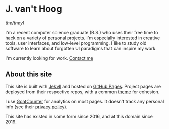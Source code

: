 # J. van't Hoog

*(he/they)*

I'm a recent computer science graduate (B.S.) who uses their free time to hack on a variety of personal projects. I'm especially interested in creative tools, user interfaces, and low-level programming. I like to study old software to learn about forgotten UI paradigms that can inspire my work.

I'm currently looking for work. [Contact me](/contact)

## About this site

This site is built with [Jekyll](https://jekyllrb.com/) and hosted on [GitHub Pages](https://pages.github.com/). Project pages are deployed from their respective repos, with a common [theme](https://github.com/vanjac/theme) for cohesion.

I use [GoatCounter](https://www.goatcounter.com/) for analytics on most pages. It doesn't track any personal info (see their [privacy policy](https://www.goatcounter.com/help/privacy)).

This site has existed in some form since 2016, and at this domain since 2019.
